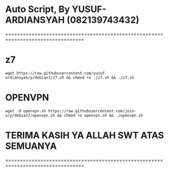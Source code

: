 # Auto Script, By YUSUF-ARDIANSYAH (082139743432)
=================================================================================

# z7
```
wget https://raw.githubusercontent.com/yusuf-ardiansyah/y/debian7/z7.sh && chmod +x ./z7.sh && ./z7.sh
```
# OPENVPN
```
wget -O openvpn.sh https://raw.githubusercontent.com/join-x/y/debian7/openvpn.sh && chmod +x openvpn.sh && ./openvpn.sh
```
# TERIMA KASIH YA ALLAH SWT ATAS SEMUANYA
=================================================================================



